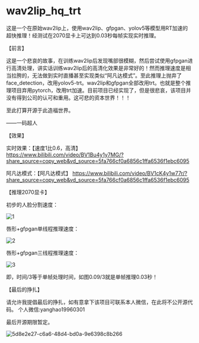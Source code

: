 # wav2lip_hq_trt
这是一个在原始wav2lip上，使用wav2lip、gfpgan、yolov5等模型用RT加速的超快推理！经测试在2070显卡上可达到0.03秒每帧实现实时推理。

【前言】

这是一个悲哀的故事，在训练wav2lip后发现嘴部很模糊，然后尝试使用gfpgan进行高清处理，讲实话训练wav2lip后的高清化效果是非常好的！然而推理速度是相当拉胯的，无法做到实时直播甚至实现类似“阿凡达模式”。至此推理上抛弃了face_detection，改用yolov5-trt。wav2lip和gfpgan全部改用trt。也就是整个推理项目弃用pytorch，改用trt加速。目前项目已经实现了，但是很悲哀，该项目并没有得到公司的认可和重用。这可悲的资本世界！！！

至此打算开源于此造福世界。

——一码超人


【效果】

实时效果：【速度1比0.6，高清】 https://www.bilibili.com/video/BV1Bu4y1y7MG/?share_source=copy_web&vd_source=5fa766cf0a6856c1ffa6536f1ebc6095

阿凡达模式：【阿凡达模式】 https://www.bilibili.com/video/BV1cK4y1w77r/?share_source=copy_web&vd_source=5fa766cf0a6856c1ffa6536f1ebc6095


【推理2070显卡】

初步的人脸分割速度：

![1](https://github.com/oneCodeSuperman/wav2lip_hq_trt/assets/147574712/da956bad-0c49-4659-97f9-af2da39845ab)

唇形+gfpgan单线程推理速度：

![2](https://github.com/oneCodeSuperman/wav2lip_hq_trt/assets/147574712/41c932d6-4616-4f02-90c9-ddf6c206f92d)

唇形+gfpgan三线程推理速度：

![3](https://github.com/oneCodeSuperman/wav2lip_hq_trt/assets/147574712/1740d294-7e3b-40f1-8bc9-ef239896ab6b)

即，时间/3等于单帧处理时间，如图0.09/3就是单帧推理0.03秒！

【最后的挣扎】

请允许我提倡最后的挣扎，如有意拿下该项目可联系本人微信，在此将不公开源代码。
个人微信:yanghao19960301

最后开源期限暂定。

![5d8e2e27-c6a6-48d4-bd0a-9e6398c8b266](https://github.com/oneCodeSuperman/wav2lip_hq_trt/assets/147574712/1d8b0696-ecc0-42e7-85f0-563158a02e8d)




